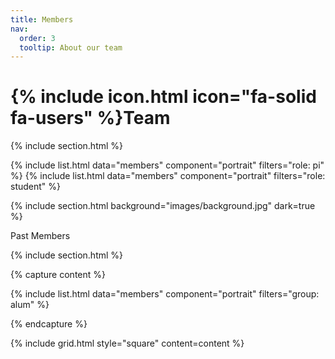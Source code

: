 ```yaml
---
title: Members
nav:
  order: 3
  tooltip: About our team
---
```


# {% include icon.html icon="fa-solid fa-users" %}Team

{% include section.html %}

{% include list.html data="members" component="portrait" filters="role: pi" %}
{% include list.html data="members" component="portrait" filters="role: student" %}

{% include section.html background="images/background.jpg" dark=true %}

Past Members

{% include section.html %}

{% capture content %}

{% include list.html data="members" component="portrait" filters="group: alum" %}

{% endcapture %}

{% include grid.html style="square" content=content %}
